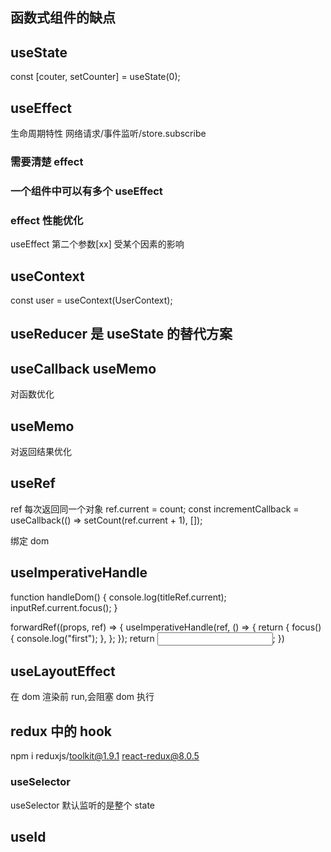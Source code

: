 ## 函数式组件的缺点

## useState

const [couter, setCounter] = useState(0);

## useEffect

生命周期特性
网络请求/事件监听/store.subscribe

### 需要清楚 effect

### 一个组件中可以有多个 useEffect

### effect 性能优化

useEffect 第二个参数[xx] 受某个因素的影响

## useContext

const user = useContext(UserContext);

## useReducer 是 useState 的替代方案

## useCallback useMemo

对函数优化

## useMemo

对返回结果优化

## useRef

ref 每次返回同一个对象
ref.current = count;
const incrementCallback = useCallback(() => setCount(ref.current + 1), []);

绑定 dom

## useImperativeHandle

function handleDom() {
console.log(titleRef.current);
inputRef.current.focus();
}

forwardRef((props, ref) => {
useImperativeHandle(ref, () => {
return {
focus() {
console.log("first");
},
};
});
return <input type="text" ref={ref} />;
})

## useLayoutEffect

在 dom 渲染前 run,会阻塞 dom 执行

## redux 中的 hook

npm i reduxjs/toolkit@1.9.1 react-redux@8.0.5

### useSelector

useSelector 默认监听的是整个 state

## useId
